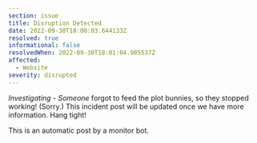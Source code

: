 ```yaml
---
section: issue
title: Disruption Detected
date: 2022-09-30T18:00:03.644133Z
resolved: true
informational: false
resolvedWhen: 2022-09-30T18:01:04.085537Z
affected:
  - Website
severity: disrupted
---
```

*Investigating* - _Someone_ forgot to feed the plot bunnies, so they stopped working! (Sorry.) This incident post will be updated once we have more information. Hang tight!

This is an automatic post by a monitor bot.
        